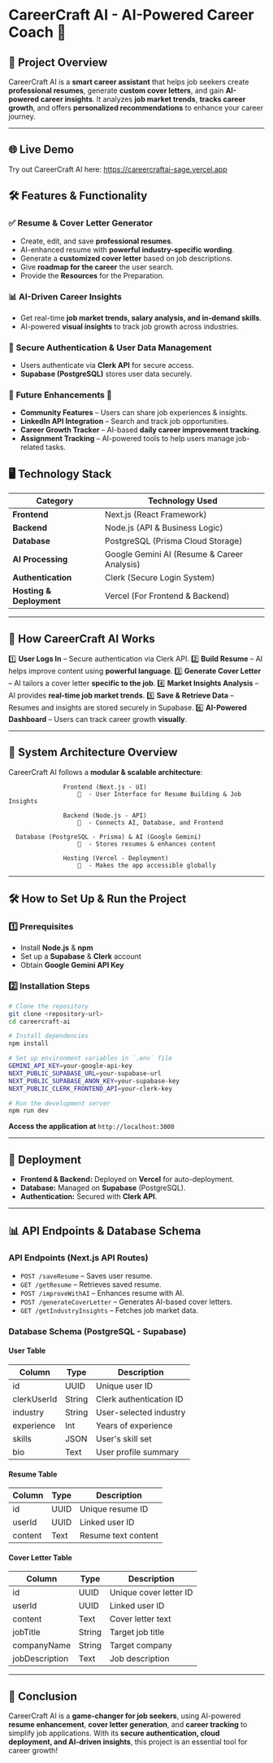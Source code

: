 # **CareerCraft AI - AI-Powered Career Coach** 🚀

## **📌 Project Overview**

CareerCraft AI is a **smart career assistant** that helps job seekers create **professional resumes**, generate **custom cover letters**, and gain **AI-powered career insights**. It analyzes **job market trends**, **tracks career growth**, and offers **personalized recommendations** to enhance your career journey.

---
## **🌐 Live Demo**

Try out CareerCraft AI here: https://careercraftai-sage.vercel.app


## **🛠️ Features & Functionality**

### ✅ **Resume & Cover Letter Generator**

- Create, edit, and save **professional resumes**.
- AI-enhanced resume with **powerful industry-specific wording**.
- Generate a **customized cover letter** based on job descriptions.
- Give **roadmap for the career** the user search.
- Provide the **Resources** for the Preparation.

### 📊 **AI-Driven Career Insights**

- Get real-time **job market trends, salary analysis, and in-demand skills**.
- AI-powered **visual insights** to track job growth across industries.

### 🔑 **Secure Authentication & User Data Management**

- Users authenticate via **Clerk API** for secure access.
- **Supabase (PostgreSQL)** stores user data securely.

### 📌 **Future Enhancements** 🚀

- **Community Features** – Users can share job experiences & insights.
- **LinkedIn API Integration** – Search and track job opportunities.
- **Career Growth Tracker** – AI-based **daily career improvement tracking**.
- **Assignment Tracking** – AI-powered tools to help users manage job-related tasks.

## **🖥️ Technology Stack**

| Category                 | Technology Used                             |
| ------------------------ | ------------------------------------------- |
| **Frontend**             | Next.js (React Framework)                   |
| **Backend**              | Node.js (API & Business Logic)              |
| **Database**             | PostgreSQL (Prisma Cloud Storage)         |
| **AI Processing**        | Google Gemini AI (Resume & Career Analysis) |
| **Authentication**       | Clerk (Secure Login System)                 |
| **Hosting & Deployment** | Vercel (For Frontend & Backend)             |

---

## **🔄 How CareerCraft AI Works**

1️⃣ **User Logs In** – Secure authentication via Clerk API.
2️⃣ **Build Resume** – AI helps improve content using **powerful language**.
3️⃣ **Generate Cover Letter** – AI tailors a cover letter **specific to the job**.
4️⃣ **Market Insights Analysis** – AI provides **real-time job market trends**.
5️⃣ **Save & Retrieve Data** – Resumes and insights are stored securely in Supabase.
6️⃣ **AI-Powered Dashboard** – Users can track career growth **visually**.

---

## **📂 System Architecture Overview**

CareerCraft AI follows a **modular & scalable architecture**:

```
               Frontend (Next.js - UI)
                   🔽  - User Interface for Resume Building & Job Insights

               Backend (Node.js - API)
                   🔽  - Connects AI, Database, and Frontend

  Database (PostgreSQL - Prisma) & AI (Google Gemini)
                   🔽  - Stores resumes & enhances content

               Hosting (Vercel - Deployment)
                   🔽  - Makes the app accessible globally
```

---

## **🛠️ How to Set Up & Run the Project**

### **1️⃣ Prerequisites**

- Install **Node.js** & **npm**
- Set up a **Supabase** & **Clerk** account
- Obtain **Google Gemini API Key**

### **2️⃣ Installation Steps**

```bash
# Clone the repository
git clone <repository-url>
cd careercraft-ai
```

```bash
# Install dependencies
npm install
```

```bash
# Set up environment variables in `.env` file
GEMINI_API_KEY=your-google-api-key
NEXT_PUBLIC_SUPABASE_URL=your-supabase-url
NEXT_PUBLIC_SUPABASE_ANON_KEY=your-supabase-key
NEXT_PUBLIC_CLERK_FRONTEND_API=your-clerk-key
```

```bash
# Run the development server
npm run dev
```

**Access the application at** `http://localhost:3000`

---

## **🚀 Deployment**

- **Frontend & Backend:** Deployed on **Vercel** for auto-deployment.
- **Database:** Managed on **Supabase** (PostgreSQL).
- **Authentication:** Secured with **Clerk API**.

---

## **📊 API Endpoints & Database Schema**

### **API Endpoints (Next.js API Routes)**

- `POST /saveResume` – Saves user resume.
- `GET /getResume` – Retrieves saved resume.
- `POST /improveWithAI` – Enhances resume with AI.
- `POST /generateCoverLetter` – Generates AI-based cover letters.
- `GET /getIndustryInsights` – Fetches job market data.

### **Database Schema (PostgreSQL - Supabase)**

#### **User Table**

| Column      | Type   | Description             |
| ----------- | ------ | ----------------------- |
| id          | UUID   | Unique user ID          |
| clerkUserId | String | Clerk authentication ID |
| industry    | String | User-selected industry  |
| experience  | Int    | Years of experience     |
| skills      | JSON   | User's skill set        |
| bio         | Text   | User profile summary    |

#### **Resume Table**

| Column  | Type | Description         |
| ------- | ---- | ------------------- |
| id      | UUID | Unique resume ID    |
| userId  | UUID | Linked user ID      |
| content | Text | Resume text content |

#### **Cover Letter Table**

| Column         | Type   | Description            |
| -------------- | ------ | ---------------------- |
| id             | UUID   | Unique cover letter ID |
| userId         | UUID   | Linked user ID         |
| content        | Text   | Cover letter text      |
| jobTitle       | String | Target job title       |
| companyName    | String | Target company         |
| jobDescription | Text   | Job description        |

---

## **📌 Conclusion**

CareerCraft AI is a **game-changer for job seekers**, using AI-powered **resume enhancement**, **cover letter generation**, and **career tracking** to simplify job applications. With its **secure authentication, cloud deployment, and AI-driven insights**, this project is an essential tool for career growth!


